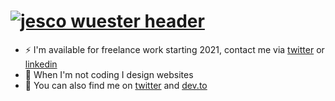# [![jesco wuester header](https://res.cloudinary.com/deirqouhr/image/upload/v1607180627/Frame_10_xxtyep.png)](https://jsco.dev)

<p align='center'>
  <!--
  <a href="https://jsco.dev/contact"><img alt="Hire me" height="40" src="https://res.cloudinary.com/deirqouhr/image/upload/v1607167323/Group_19_oxf3on.png"></a>&nbsp;&nbsp;
  <a href="https://jsco.dev/blog"><img alt="My Blog" height="40" src="https://res.cloudinary.com/deirqouhr/image/upload/v1607167323/Group_20_vijkou.png"></a>
  -->
</p>

- ⚡ I'm available for freelance work starting 2021, contact me via [twitter](https://twitter.com/JescoWuester) or [linkedin](https://www.linkedin.com/in/jescowuester/)
- 🌟 When I'm not coding I design websites 
- 🐓 You can also find me on [twitter](https://twitter.com/JescoWuester) and [dev.to](https://dev.to/jsco)
 
 

